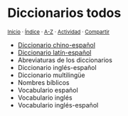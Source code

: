 # Diccionarios todos
<sup>[Inicio](../index.md) · [Índice](../index.md#contenido) · [A-Z](../indices/alfabetico.md) · [Actividad](../indices/actividad.md) · [Compartir](https://x.com/intent/tweet?text=%C3%8Dndice%20de%20todos%20los%20diccionarios%20en%20Jucardus.%0A%E2%86%92%20https%3A%2F%2Fjucardus.github.io%2Findices%2Fdiccionarios.html%0A%0A%23indcs_jucardus%20%23dccnrs_jucardus%0A%40jucardus)</sup>

* [Diccionario chino-español](../indices/chino-espanol.md)
* [Diccionario latín-español](../indices/latin-espanol.md)
* Abreviaturas de los diccionarios
* Diccionario inglés-español
* Diccionario multilingüe
* Nombres bíblicos
* Vocabulario español
* Vocabulario inglés
* Vocabulario inglés-español
